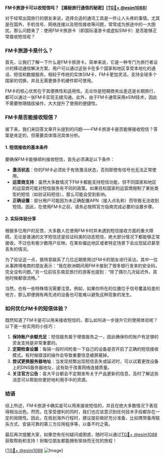 **FM卡旅游卡可以收短信吗？【揭秘旅行通信的秘密】[[TG💪+ @esim1088](https://t.me/s/esim1088)]**

对于经常出国旅行的朋友来说，选择合适的通讯工具是一件让人头疼的事情。尤其是在国外，手机信号、网络连接以及短信接收等问题，常常成为旅途中的一大困扰。那么问题来了：使用FM卡旅游卡（即国际漫游卡或虚拟SIM卡）是否能够正常接收短信呢？

### FM卡旅游卡是什么？

首先，让我们了解一下什么是FM卡旅游卡。简单来说，它是一种专门为旅行者设计的移动通信解决方案，用户可以通过这张卡在多个国家和地区享受本地化的通话、短信和数据服务。相较于传统的实体SIM卡，FM卡更加灵活，支持全球多个国家的切换，并且无需更换手机硬件即可使用。

FM卡的核心优势在于其便携性和适用性。无论你是短期商务出差还是长期旅行，都可以通过一张FM卡实现无缝沟通。此外，由于FM卡通常采用eSIM技术，因此不需要物理插拔操作，大大提升了使用的便捷性。

### FM卡是否能接收短信？

接下来，我们来回答文章开头提到的问题——FM卡旅游卡是否能够接收短信？答案是肯定的，但需要具体情况具体分析。

#### 1. **短信接收的基本条件**
要确保FM卡能够顺利接收短信，首先必须满足以下条件：
- **激活状态**：你的FM卡必须处于有效激活状态，否则即使有信号也无法正常使用。
- **运营商支持**：虽然大多数情况下FM卡都能支持短信功能，但不同国家和地区的运营商可能对短信服务有不同的政策。如果目标国家的运营商限制了某些类型的短信（如验证码短信），那么可能会受到影响。
- **正确设置**：部分用户可能因为未正确配置APN（接入点名称）而导致无法收到短信。因此，在使用FM卡之前，请务必按照官方指南完成必要的设置步骤。

#### 2. **实际体验分享**
根据多位用户的反馈，大多数人在使用FM卡时并未遇到短信接收方面的重大障碍。无论是普通的文字短信还是验证码类的动态短信，绝大部分情况下都能够正常接收。不过也有极少数用户反映，在某些偏远地区或者特定场景下会出现延迟甚至丢失的情况。

为了验证这一点，我特意联系了几位近期使用过FM卡的朋友进行采访。其中一位从事跨境电商的朋友表示：“我在欧洲期间用FM卡接到了很多银行发来的安全码，完全没有问题。”另一位前往东南亚旅行的游客也提到：“除了偶尔几次延迟外，其他时候都很流畅。”

当然，也有一些特殊情况需要注意。例如，如果你所在的位置位于信号覆盖较差的地方，那么即便拥有再先进的设备也可能难以避免这种现象的发生。

### 如何优化FM卡的短信体验？

既然知道了FM卡是可以用来接收短信的，那么如何进一步提升它的使用体验呢？以下是一些实用的小技巧：

1. **保持账户余额充足**：短信服务属于增值服务之一，因此确保你的账户有足够的资金支持是非常重要的。
2. **定期检查设置**：每隔一段时间检查一下自己的设备是否开启了正确的短信接收模式。有时候错误的操作会导致重要信息被屏蔽掉。
3. **尝试更换服务器地址**：当发现频繁出现短信丢失或延迟时，可以试着更改设备上的DNS服务器地址，这有助于改善网络连接质量。
4. **关注官方公告**：各大平台都会不定期发布关于产品更新的信息，及时了解这些消息可以帮助你更好地利用手中的资源。

### 结语

综上所述，FM卡旅游卡确实是可以用来接收短信的，并且在绝大多数情况下表现得相当出色。然而，在享受便利的同时，我们也应该意识到任何技术手段都存在一定的局限性。因此，在规划海外行程时，建议提前做好充分准备，比如携带备用联系方式、安装可靠的第三方应用程序等，以备不时之需。

最后再次提醒大家，如果您有任何疑问或困惑，随时可以通过[TG💪+ @esim1088](https://t.me/s/esim1088)获取帮助和支持！祝每位朋友都能拥有愉快而无忧的旅程！

[[TG💪+ @esim1088](https://t.me/s/esim1088) ![Image](https://i.postimg.cc/4NQfJmqS/Snipaste-2025-05-13-00-14-12.png)]